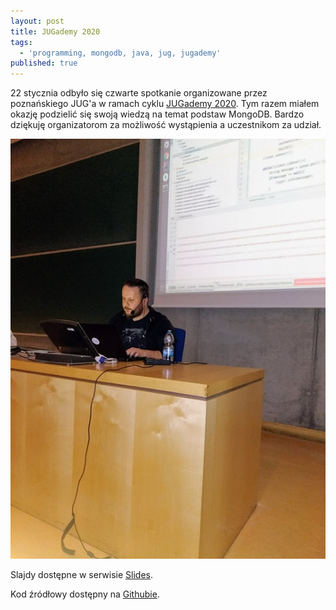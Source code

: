 ```yaml
---
layout: post
title: JUGademy 2020
tags:
  - 'programming, mongodb, java, jug, jugademy'
published: true
---
```


22 stycznia odbyło się czwarte spotkanie organizowane przez poznańskiego JUG'a w ramach cyklu [JUGademy 2020](https://www.meetup.com/Poznan-Java-User-Group/events/267928213/). Tym razem miałem okazję podzielić się swoją wiedzą na temat podstaw MongoDB. Bardzo dziękuję organizatorom za możliwość wystąpienia a uczestnikom za udział.

![2020-01-22-jugademy.jpg](/assets/img/posts/2020-01-22-jugademy/2020-01-22-jugademy.jpg)

Slajdy dostępne w serwisie [Slides](https://slides.com/ynleborg/jugademy2020/).

Kod źródłowy dostępny na [Githubie](https://github.com/ynleborg/jugademy2020).
